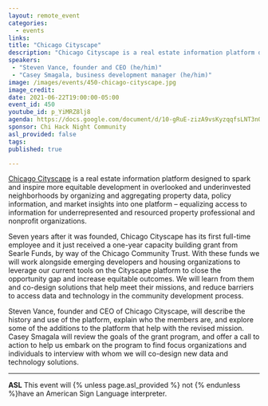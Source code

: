 ```yaml
---
layout: remote_event
categories:
  - events
links: 
title: "Chicago Cityscape"
description: "Chicago Cityscape is a real estate information platform designed to spark and inspire more equitable development in overlooked and underinvested neighborhoods by organizing and aggregating property data,  policy information, and market insights into one platform – equalizing access to information for underrepresented and resourced property professional and nonprofit organizations."
speakers:
 - "Steven Vance, founder and CEO (he/him)"
 - "Casey Smagala, business development manager (he/him)"
image: /images/events/450-chicago-cityscape.jpg
image_credit:
date: 2021-06-22T19:00:00-05:00
event_id: 450
youtube_id: p_YiMRZ8lj8
agenda: https://docs.google.com/document/d/10-gRuE-zizA9vsKyzqqfsLNT3nQXL1yGbZMYPTMaxAQ/edit#
sponsor: Chi Hack Night Community
asl_provided: false
tags: 
published: true

---
```


[Chicago Cityscape](https://www.chicagocityscape.com/) is a real estate information platform designed to spark and inspire more equitable development in overlooked and underinvested neighborhoods by organizing and aggregating property data,  policy information, and market insights into one platform – equalizing access to information for underrepresented and resourced property professional and nonprofit organizations. 

Seven years after it was founded, Chicago Cityscape has its first full-time employee and it just received a one-year capacity building grant from Searle Funds, by way of the Chicago Community Trust. With these funds we will work alongside emerging developers and housing organizations to leverage our current tools on the Cityscape platform to close the opportunity gap and increase equitable outcomes. We will learn from them and co-design solutions that help meet their missions, and reduce barriers to access data and technology in the community development process.

Steven Vance, founder and CEO of Chicago Cityscape, will describe the history and use of the platform, explain who the members are, and explore some of the additions to the platform that help with the revised mission. Casey Smagala will review the goals of the grant program, and offer a call to action to help us embark on the program to find focus organizations and individuals to interview with whom we will co-design new data and technology solutions.

---

**ASL** This event will {% unless page.asl_provided %} not {% endunless %}have an American Sign Language interpreter.
